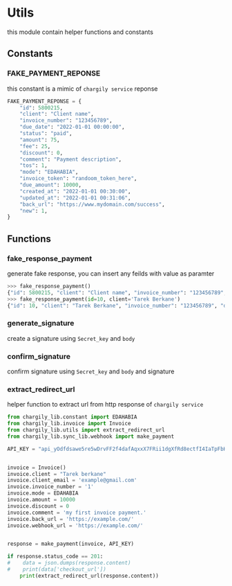 # Utils
this module contain helper functions and constants 

## Constants 
### FAKE_PAYMENT_REPONSE 
this constant is a mimic of `chargily service` reponse 

```py
FAKE_PAYMENT_REPONSE = {
    "id": 5800215,
    "client": "Client name",
    "invoice_number": "123456789",
    "due_date": "2022-01-01 00:00:00",
    "status": "paid",
    "amount": 75,
    "fee": 25,
    "discount": 0,
    "comment": "Payment description",
    "tos": 1,
    "mode": "EDAHABIA",
    "invoice_token": "randoom_token_here",
    "due_amount": 10000,
    "created_at": "2022-01-01 00:30:00",
    "updated_at": "2022-01-01 00:31:06",
    "back_url": "https://www.mydomain.com/success",
    "new": 1,
}
```

## Functions
### fake_response_payment
generate fake response, you can insert any feilds with value as paramter
```py
>>> fake_response_payment()
{"id": 5800215, "client": "Client name", "invoice_number": "123456789", "due_date": "2022-01-01 00:00:00", "status": "paid", # etc
>>> fake_response_payment(id=10, client='Tarek Berkane')
{"id": 10, "client": "Tarek Berkane", "invoice_number": "123456789", "due_date": "2022-01-01 00:00:00", "status": "paid", # etc
```

### generate_signature
create a signature using `Secret_key` and `body`

### confirm_signature
confirm signature using `Secret_key` and `body` and signature

### extract_redirect_url
helper function to extract url from http response of `chargily service`
```py
from chargily_lib.constant import EDAHABIA
from chargily_lib.invoice import Invoice
from chargily_lib.utils import extract_redirect_url
from chargily_lib.sync_lib.webhook import make_payment

API_KEY = "api_yOdfdsawe5re5wDrvFF2f4dafAqxxX7FRii1dgXfRd8ectfI4IaTpFbHxdAUeu2IdB"


invoice = Invoice()
invoice.client = "Tarek berkane"
invoice.client_email = 'example@gmail.com'
invoice.invoice_number = '1'
invoice.mode = EDAHABIA
invoice.amount = 10000 
invoice.discount = 0
invoice.comment = 'my first invoice payment.'
invoice.back_url = 'https://example.com/'
invoice.webhook_url = 'https://example.com/'


response = make_payment(invoice, API_KEY)

if response.status_code == 201:
#    data = json.dumps(response.content)
#    print(data['checkout_url'])
    print(extract_redirect_url(response.content))
```